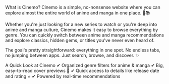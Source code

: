




What is Cinemo?
Cinemo is a simple, no-nonsense website where you can explore almost the entire world of anime and manga in one place. 🎴📚

Whether you're just looking for a new series to watch or you're deep into anime and manga culture, Cinemo makes it easy to browse everything by genre. You can quickly switch between anime and manga recommendations and explore classics, hidden gems, or titles you've never even heard of.

The goal's pretty straightforward: everything in one spot. No endless tabs, no jumping between apps. Just search, browse, and discover. ✨

A Quick Look at Cinemo
✔ Organized genre filters for anime & manga
✔ Big, easy-to-read cover previews 🎨
✔ Quick access to details like release date and rating ⭐
✔ Powered by real-time recommendations
